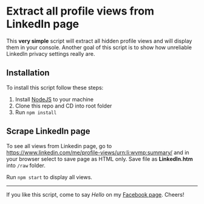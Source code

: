 # Extract all profile views from LinkedIn page
This **very simple** script will extract all hidden profile views and will display them in your console. Another goal of this script is to show how unreliable LinkedIn privacy settings really are.   

## Installation
To install this script follow these steps:
1. Install [NodeJS](https://nodejs.org/en/) to your machine
2. Clone this repo and CD into root folder
3. Run `npm install`

## Scrape LinkedIn page
To see all views from Linkedin page, go to https://www.linkedin.com/me/profile-views/urn:li:wvmp:summary/ and in your browser select to save page as HTML only. Save file as **LinkedIn.htm** into `/raw` folder.

Run `npm start` to display all views.

---
If you like this script, come to say _Hello_ on my [Facebook page](https://www.facebook.com/vladimir.webdesign/). Cheers!

